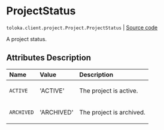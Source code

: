 # ProjectStatus
`toloka.client.project.Project.ProjectStatus` | [Source code](https://github.com/Toloka/toloka-kit/blob/v1.1.4/src/client/project/__init__.py#L128)

A project status.

## Attributes Description

| Name | Value | Description |
| :------| :-----------| :----------| 
`ACTIVE`|'ACTIVE'|<p>The project is active.</p>
`ARCHIVED`|'ARCHIVED'|<p>The project is archived.</p>
